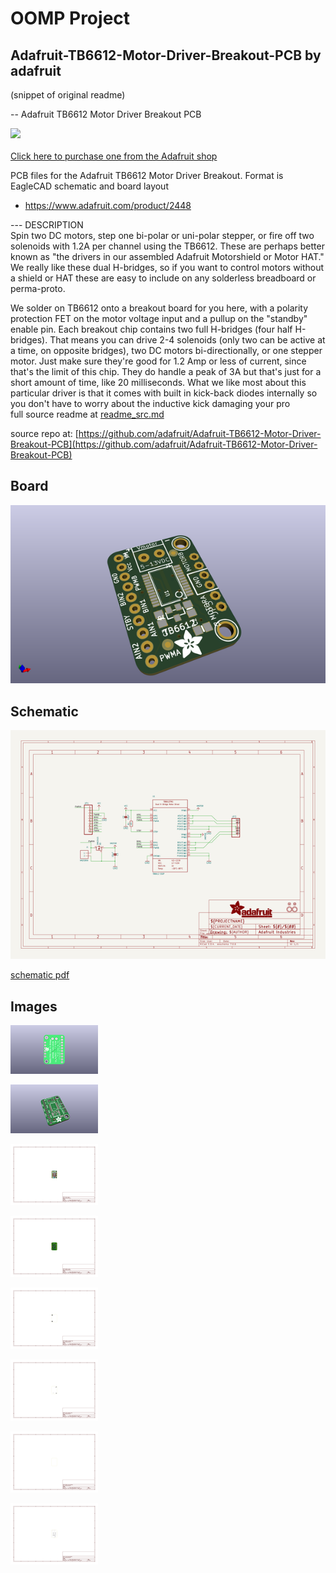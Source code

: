 # OOMP Project  
## Adafruit-TB6612-Motor-Driver-Breakout-PCB  by adafruit  
  
(snippet of original readme)  
  
-- Adafruit TB6612 Motor Driver Breakout PCB  
  
<a href="http://www.adafruit.com/products/2448"><img src="assets/image.jpg?raw=true" width="500px"><br/>  
Click here to purchase one from the Adafruit shop</a>  
  
PCB files for the Adafruit TB6612 Motor Driver Breakout. Format is EagleCAD schematic and board layout  
* https://www.adafruit.com/product/2448  
  
--- DESCRIPTION  
Spin two DC motors, step one bi-polar or uni-polar stepper, or fire off two solenoids with 1.2A per channel using the TB6612. These are perhaps better known as "the drivers in our assembled Adafruit Motorshield or Motor HAT." We really like these dual H-bridges, so if you want to control motors without a shield or HAT these are easy to include on any solderless breadboard or perma-proto.  
  
We solder on TB6612 onto a breakout board for you here, with a polarity protection FET on the motor voltage input and a pullup on the "standby" enable pin. Each breakout chip contains two full H-bridges (four half H-bridges). That means you can drive 2-4 solenoids (only two can be active at a time, on opposite bridges), two DC motors bi-directionally, or one stepper motor. Just make sure they're good for 1.2 Amp or less of current, since that's the limit of this chip. They do handle a peak of 3A but that's just for a short amount of time, like 20 milliseconds. What we like most about this particular driver is that it comes with built in kick-back diodes internally so you don't have to worry about the inductive kick damaging your pro  
  full source readme at [readme_src.md](readme_src.md)  
  
source repo at: [https://github.com/adafruit/Adafruit-TB6612-Motor-Driver-Breakout-PCB](https://github.com/adafruit/Adafruit-TB6612-Motor-Driver-Breakout-PCB)  
## Board  
  
[![working_3d.png](working_3d_600.png)](working_3d.png)  
## Schematic  
  
[![working_schematic.png](working_schematic_600.png)](working_schematic.png)  
  
[schematic pdf](working_schematic.pdf)  
## Images  
  
[![working_3D_bottom.png](working_3D_bottom_140.png)](working_3D_bottom.png)  
  
[![working_3D_top.png](working_3D_top_140.png)](working_3D_top.png)  
  
[![working_assembly_page_01.png](working_assembly_page_01_140.png)](working_assembly_page_01.png)  
  
[![working_assembly_page_02.png](working_assembly_page_02_140.png)](working_assembly_page_02.png)  
  
[![working_assembly_page_03.png](working_assembly_page_03_140.png)](working_assembly_page_03.png)  
  
[![working_assembly_page_04.png](working_assembly_page_04_140.png)](working_assembly_page_04.png)  
  
[![working_assembly_page_05.png](working_assembly_page_05_140.png)](working_assembly_page_05.png)  
  
[![working_assembly_page_06.png](working_assembly_page_06_140.png)](working_assembly_page_06.png)  
